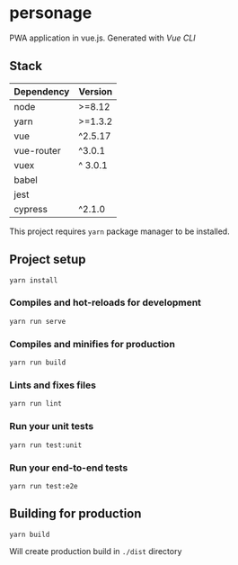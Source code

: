# personage

PWA application in vue.js. Generated with *Vue CLI*

## Stack

| Dependency | Version |
|-|-|
| node | >=8.12 |
| yarn | >=1.3.2 |
| vue | ^2.5.17 |
| vue-router | ^3.0.1 |
| vuex | ^ 3.0.1 |
| babel | |
| jest | |
| cypress | ^2.1.0 |

This project requires `yarn` package manager to be installed.

## Project setup
```
yarn install
```

### Compiles and hot-reloads for development
```
yarn run serve
```

### Compiles and minifies for production
```
yarn run build
```

### Lints and fixes files
```
yarn run lint
```

### Run your unit tests
```
yarn run test:unit
```

### Run your end-to-end tests
```
yarn run test:e2e
```

## Building for production

```yarn build```

Will create production build in `./dist` directory
